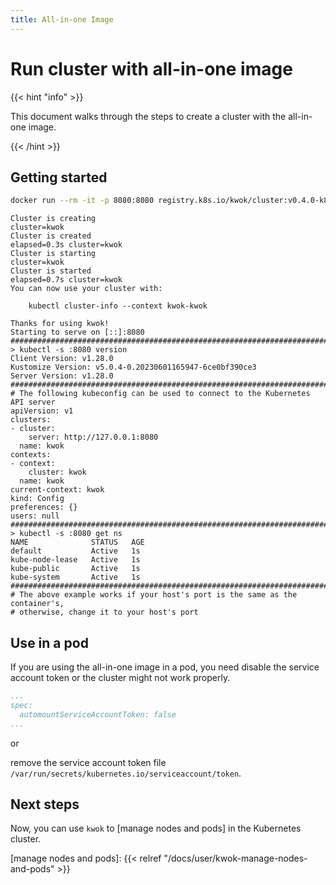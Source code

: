 ```yaml
---
title: All-in-one Image
---
```


# Run cluster with all-in-one image

{{< hint "info" >}}

This document walks through the steps to create a cluster with the all-in-one image.

{{< /hint >}}

## Getting started

``` bash
docker run --rm -it -p 8080:8080 registry.k8s.io/kwok/cluster:v0.4.0-k8s.v1.28.0
```

``` log
Cluster is creating                                                       cluster=kwok
Cluster is created                                           elapsed=0.3s cluster=kwok
Cluster is starting                                                       cluster=kwok
Cluster is started                                           elapsed=0.7s cluster=kwok
You can now use your cluster with:

	kubectl cluster-info --context kwok-kwok

Thanks for using kwok!
Starting to serve on [::]:8080
###############################################################################
> kubectl -s :8080 version
Client Version: v1.28.0
Kustomize Version: v5.0.4-0.20230601165947-6ce0bf390ce3
Server Version: v1.28.0
###############################################################################
# The following kubeconfig can be used to connect to the Kubernetes API server
apiVersion: v1
clusters:
- cluster:
    server: http://127.0.0.1:8080
  name: kwok
contexts:
- context:
    cluster: kwok
  name: kwok
current-context: kwok
kind: Config
preferences: {}
users: null
###############################################################################
> kubectl -s :8080 get ns
NAME              STATUS   AGE
default           Active   1s
kube-node-lease   Active   1s
kube-public       Active   1s
kube-system       Active   1s
###############################################################################
# The above example works if your host's port is the same as the container's,
# otherwise, change it to your host's port
```

## Use in a pod

If you are using the all-in-one image in a pod,
you need disable the service account token or the cluster might not work properly.

``` yaml
...
spec:
  automountServiceAccountToken: false
...
```

or

remove the service account token file `/var/run/secrets/kubernetes.io/serviceaccount/token`.

## Next steps

Now, you can use `kwok` to [manage nodes and pods] in the Kubernetes cluster.

[manage nodes and pods]: {{< relref "/docs/user/kwok-manage-nodes-and-pods" >}}
